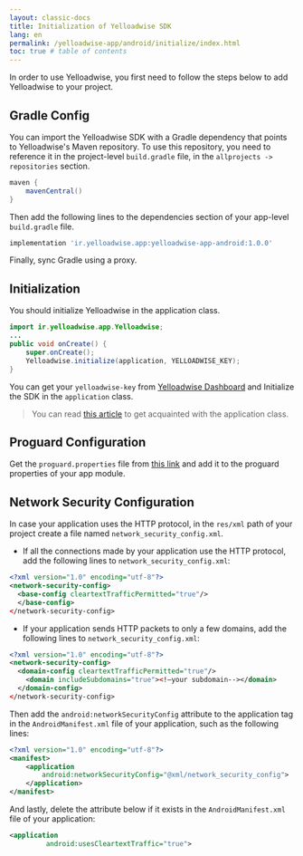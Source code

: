 ```yaml
---
layout: classic-docs
title: Initialization of Yelloadwise SDK
lang: en
permalink: /yelloadwise-app/android/initialize/index.html
toc: true # table of contents
---
```


In order to use Yelloadwise, you first need to follow the steps below to add Yelloadwise to your project.

## Gradle Config
You can import the Yelloadwise SDK with a Gradle dependency that points to Yelloadwise's Maven repository. To use this repository, you need to reference it in the project-level `build.gradle` file, in the `allprojects -> repositories` section.

```gradle
maven {
    mavenCentral()
}
```
Then add the following lines to the dependencies section of your app-level `build.gradle` file.

```gradle
implementation 'ir.yelloadwise.app:yelloadwise-app-android:1.0.0'
```

Finally, sync Gradle using a proxy.

## Initialization
You should initialize Yelloadwise in the application class. 

```java
import ir.yelloadwise.app.Yelloadwise;
...
public void onCreate() {
    super.onCreate();
    Yelloadwise.initialize(application, YELLOADWISE_KEY);
}
```
You can get your `yelloadwise-key` from [Yelloadwise Dashboard](http://business.yelloadwise.ir/) and Initialize the SDK in the `application` class.

> You can read [this article]({{site.baseurl}}/application-class) to get acquainted with the application class.


## Proguard Configuration
Get the `proguard.properties` file from [this link](https://github.com/YelloadwiseTech/YelloadwiseSDK-AndroidSample/blob/master/app/proguard-rules.pro) and add it to the proguard properties of your app module.

## Network Security Configuration
In case your application uses the HTTP protocol, in the `res/xml` path of your project create a file named `network_security_config.xml`.

- If all the connections made by your application use the HTTP protocol, add the following lines to `network_security_config.xml`:

```xml
<?xml version="1.0" encoding="utf-8"?>
<network-security-config>
  <base-config cleartextTrafficPermitted="true"/>
  </base-config>
</network-security-config>
```

- If your application sends HTTP packets to only a few domains, add the following lines to `network_security_config.xml`:

```xml
<?xml version="1.0" encoding="utf-8"?>
<network-security-config>
  <domain-config cleartextTrafficPermitted="true"/>
    <domain includeSubdomains="true"><!—your subdomain--></domain>
  </domain-config>
</network-security-config>
```

Then add the `android:networkSecurityConfig` attribute to the application tag in the `AndroidManifest.xml` file of your application, such as the following lines:

```xml
<?xml version="1.0" encoding="utf-8"?>
<manifest>
    <application 
        android:networkSecurityConfig="@xml/network_security_config">
    </application>
</manifest>
```

And lastly, delete the attribute below if it exists in the `AndroidManifest.xml` file of your application:

```xml
<application
         android:usesCleartextTraffic="true">
```
